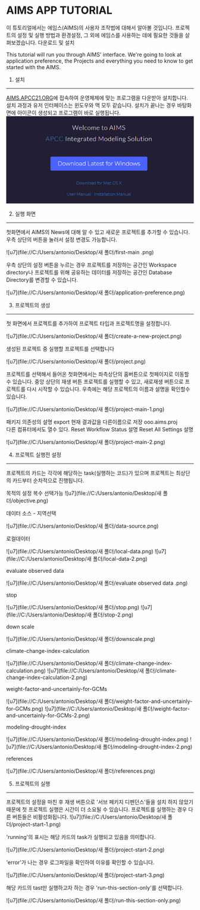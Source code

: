 AIMS APP TUTORIAL
=================
이 튜토리얼에서는 에임스(AIMS)의 사용자 조작법에 대해서 알아볼 것입니다. 프로젝트의 설정 및 실행 방법과 환경설정, 그 외에 에임스를 사용하는 데에 필요한 것들을 살펴보겠습니다.
다운로드 및 설치 

This tutorial will run you through AIMS' interface. We're going to look at application preference, the Projects and everything you need to know to get started with the AIMS.

1. 설치
-----------------------
[AIMS.APCC21.ORG](http://aims.apcc21.org)에 접속하여 운영체제에 맞는 프로그램을 다운받아 설치합니다.
설치 과정과 유저 인터페이스는 윈도우와 맥 모두 같습니다.
설치가 끝나는 경우 바탕화면에 아이콘이 생성되고 프로그램이 바로 실행됩니다.
![set-up](https://github.com/antonionote85/AIMS-APP/blob/master/set-up.png) 

2. 실행 화면
----------------------
 첫화면에서 AIMS의 News에 대해 알 수 있고 새로운 프로젝트를 추가할 수 있습니다. 우측 상단의 버튼을 눌러서 설정 변경도 가능합니다. 

![u7](file://C:/Users/antonio/Desktop/새 폴더/first-main
.png)


우측 상단의 설정 버튼을 누르는 경우 프로젝트를 저장하는 공간인 Workspace directory나 프로젝트를 위해 공유하는 데이터를 저장하는 공간인 Database Directory를 변경할 수 있습니다.


![u7](file://C:/Users/antonio/Desktop/새 폴더/application-preference.png)

3. 프로젝트의 생성
----------------
첫 화면에서 프로젝트를 추가하여 프로젝트 타입과 프로젝트명을 설정합니다. 

![u7](file://C:/Users/antonio/Desktop/새 폴더/create-a-new-project.png)

생성된 프로젝트 중 실행할 프로젝트를 선택합니다

![u7](file://C:/Users/antonio/Desktop/새 폴더/project.png)

프로젝트를 선택해서 들어온 첫화면에서는 좌측상단의 홈버튼으로 첫페이지로 이동할 수 있습니다. 중앙 상단의 재생 버튼 프로젝트를 실행할 수 있고, 새로재생 버튼으로 프로젝트를 다시 시작할 수 있습니다. 우측에는 해당 프로젝트의 이름과 설명을 확인할수 있습니다.

![u7](file://C:/Users/antonio/Desktop/새 폴더/project-main-1.png)

패키지 의존성의 설명
export 현재 결과값을 다른이름으로 저장 ooo.aims.proj  
다른 컴퓨터에서도 열수 있다.
Reset Workflow Status 설명
Reset All Settings 설명

![u7](file://C:/Users/antonio/Desktop/새 폴더/project-main-2.png)

4. 프로젝트 실행전 설정
------------------
프로젝트의 카드는 각각에 해당하는 task(실행하는 코드)가 있으며 프로젝트는 최상단의 카드부터 순차적으로 진행됩니다.

목적의 설정 복수 선택가능
![u7](file://C:/Users/antonio/Desktop/새 폴더/objective.png)

데이터 소스 - 지역선택

![u7](file://C:/Users/antonio/Desktop/새 폴더/data-source.png)

로컬데이터

![u7](file://C:/Users/antonio/Desktop/새 폴더/local-data.png)
![u7](file://C:/Users/antonio/Desktop/새 폴더/local-data-2.png)

evaluate observed data

![u7](file://C:/Users/antonio/Desktop/새 폴더/evaluate observed data
.png)

stop

![u7](file://C:/Users/antonio/Desktop/새 폴더/stop.png)
![u7](file://C:/Users/antonio/Desktop/새 폴더/stop-2.png)

down scale

![u7](file://C:/Users/antonio/Desktop/새 폴더/downscale.png)

climate-change-index-calculation

![u7](file://C:/Users/antonio/Desktop/새 폴더/climate-change-index-calculation.png)
![u7](file://C:/Users/antonio/Desktop/새 폴더/climate-change-index-calculation-2.png)

weight-factor-and-uncertainly-for-GCMs

![u7](file://C:/Users/antonio/Desktop/새 폴더/weight-factor-and-uncertainly-for-GCMs.png)
![u7](file://C:/Users/antonio/Desktop/새 폴더/weight-factor-and-uncertainly-for-GCMs-2.png)

modeling-drought-index

![u7](file://C:/Users/antonio/Desktop/새 폴더/modeling-drought-index.png)
![u7](file://C:/Users/antonio/Desktop/새 폴더/modeling-drought-index-2.png)

references

![u7](file://C:/Users/antonio/Desktop/새 폴더/references.png)

5. 프로젝트의 실행
---------------------

프로젝트의 설정을 마친 후 재생 버튼으로 
'서브 페키지 디펜던스'들을 설치 하지 않았기 때문에 첫 프로젝트 실행은 시간이 더 소요될 수 있습니다.
프로젝트를 실행하는 경우 다른 버튼들은 비활성화됩니다.
![u7](file://C:/Users/antonio/Desktop/새 폴더/project-start-1.png)

'running'의 표시는 해당 카드의 task가 실행되고 있음을 의미합니다.

![u7](file://C:/Users/antonio/Desktop/새 폴더/project-start-2.png)

'error'가 나는 경우 로그파일을 확인하여 이유를 확인할 수 있습니다.

![u7](file://C:/Users/antonio/Desktop/새 폴더/project-start-3.png)

해당 카드의 tast만 실행하고자 하는 경우 'run-this-section-only'를 선택합니다.

![u7](file://C:/Users/antonio/Desktop/새 폴더/run-this-section-only.png)
